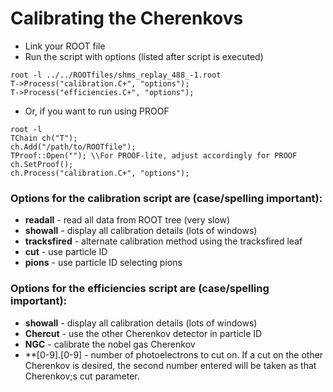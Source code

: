 # Calibrating the Cherenkovs
* Link your ROOT file
* Run the script with options (listed after script is executed)
```
root -l ../../ROOTfiles/shms_replay_488_-1.root
T->Process("calibration.C+", "options");
T->Process("efficiencies.C+", "options");
```
* Or, if you want to run using PROOF
```
root -l
TChain ch("T");
ch.Add("/path/to/ROOTfile");
TProof::Open(""); \\For PROOF-lite, adjust accordingly for PROOF
ch.SetProof();
ch.Process("calibration.C+", "options");
```
### Options for the calibration script are (case/spelling important):
* **readall** - read all data from ROOT tree (very slow)
* **showall** - display all calibration details (lots of windows)
* **tracksfired** - alternate calibration method using the tracksfired leaf
* **cut** - use particle ID
* **pions** - use particle ID selecting pions

### Options for the efficiencies script are (case/spelling important):
* **showall** - display all calibration details (lots of windows)
* **Chercut** - use the other Cherenkov detector in particle ID
* **NGC** - calibrate the nobel gas Cherenkov
* **[0-9].[0-9] - number of photoelectrons to cut on. If a cut on the other Cherenkov is desired, the second number entered will be taken as that Cherenkov;s cut parameter.
